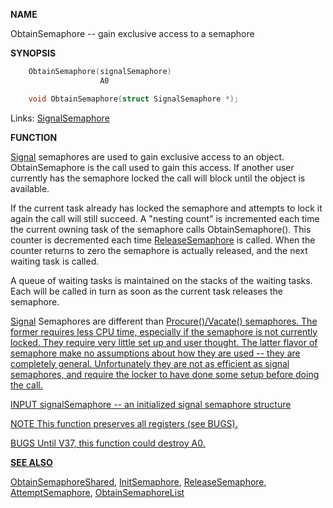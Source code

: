 
**NAME**

ObtainSemaphore -- gain exclusive access to a semaphore

**SYNOPSIS**

```c
    ObtainSemaphore(signalSemaphore)
                    A0

    void ObtainSemaphore(struct SignalSemaphore *);

```
Links: [SignalSemaphore](_0082.md) 

**FUNCTION**

[Signal](../exec/Signal.md) semaphores are used to gain exclusive access to an object.
ObtainSemaphore is the call used to gain this access.  If another
user currently has the semaphore locked the call will block until
the object is available.

If the current task already has locked the semaphore and attempts to
lock it again the call will still succeed.  A &#034;nesting count&#034; is
incremented each time the current owning task of the semaphore calls
ObtainSemaphore().  This counter is decremented each time
[ReleaseSemaphore](../exec/ReleaseSemaphore.md) is called.  When the counter returns to zero the
semaphore is actually released, and the next waiting task is called.

A queue of waiting tasks is maintained on the stacks of the waiting
tasks.  Each will be called in turn as soon as the current task
releases the semaphore.

[Signal](../exec/Signal.md) Semaphores are different than <a href="../Includes_and_Autodocs_2._guide/node0389.html">Procure()/Vacate() semaphores.
The former requires less CPU time, especially if the semaphore is
not currently locked.  They require very little set up and user
thought.  The latter flavor of semaphore make no assumptions about
how they are used -- they are completely general.  Unfortunately
they are not as efficient as signal semaphores, and require the
locker to have done some setup before doing the call.

INPUT
signalSemaphore -- an initialized signal semaphore structure

NOTE
This function preserves all registers (see BUGS).

BUGS
Until V37, this function could destroy A0.

**SEE ALSO**

[ObtainSemaphoreShared](../exec/ObtainSemaphoreShared.md), [InitSemaphore](../exec/InitSemaphore.md), [ReleaseSemaphore](../exec/ReleaseSemaphore.md),
[AttemptSemaphore](../exec/AttemptSemaphore.md), [ObtainSemaphoreList](../exec/ObtainSemaphoreList.md)
